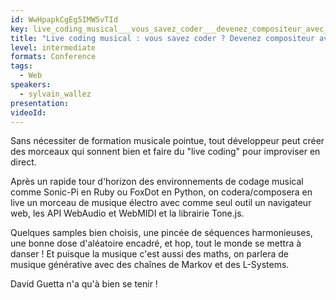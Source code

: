 ```yaml
---
id: WwHpapkCgEg5IMW5vTId
key: live_coding_musical___vous_savez_coder___devenez_compositeur_avec_webaudio_et_webmidi__
title: "Live coding musical : vous savez coder ? Devenez compositeur avec WebAudio et WebMIDI !"
level: intermediate
formats: Conference 
tags:
  - Web
speakers:
  - sylvain_wallez
presentation:
videoId:
---
```

Sans nécessiter de formation musicale pointue, tout développeur peut créer des morceaux qui sonnent bien et faire du "live coding" pour improviser en direct.

Après un rapide tour d'horizon des environnements de codage musical comme Sonic-Pi en Ruby ou FoxDot en Python, on codera/composera en live un morceau de musique électro avec comme seul outil un navigateur web, les API WebAudio et WebMIDI et la librairie Tone.js.

Quelques samples bien choisis, une pincée de séquences harmonieuses, une bonne dose d'aléatoire encadré, et hop, tout le monde se mettra à danser ! Et puisque la musique c'est aussi des maths, on parlera de musique générative avec des chaînes de Markov et des L-Systems.

David Guetta n'a qu'à bien se tenir !

